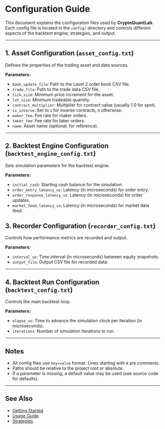 # Configuration Guide

This document explains the configuration files used by **CryptoQuantLab**. Each config file is located in the `config/` directory and controls different aspects of the backtest engine, strategies, and output.

---

## 1. Asset Configuration (`asset_config.txt`)

Defines the properties of the trading asset and data sources.

**Parameters:**
- `book_update_file`: Path to the Level 2 order book CSV file.
- `trade_file`: Path to the trade data CSV file.
- `tick_size`: Minimum price increment for the asset.
- `lot_size`: Minimum tradeable quantity.
- `contract_multiplier`: Multiplier for contract value (usually 1.0 for spot).
- `is_inverse`: Set to `1` for inverse contracts, `0` otherwise.
- `maker_fee`: Fee rate for maker orders.
- `taker_fee`: Fee rate for taker orders.
- `name`: Asset name (optional, for reference).

---

## 2. Backtest Engine Configuration (`backtest_engine_config.txt`)

Sets simulation parameters for the backtest engine.

**Parameters:**
- `initial_cash`: Starting cash balance for the simulation.
- `order_entry_latency_us`: Latency (in microseconds) for order entry.
- `order_response_latency_us`: Latency (in microseconds) for order updates.
- `market_feed_latency_us`: Latency (in microseconds) for market data feed.

## 3. Recorder Configuration (`recorder_config.txt`)

Controls how performance metrics are recorded and output. 

**Parameters:**
- `interval_us`: Time interval (in microseconds) between equity snapshots.
- `output_file`: Output CSV file for recorded data.

---

## 4. Backtest Run Configuration (`backtest_config.txt`)

Controls the main backtest loop.

**Parameters:**
- `elapse_us`: Time to advance the simulation clock per iteration (in microseconds).
- `iterations`: Number of simulation iterations to run.

---

## Notes

- All config files use `key=value` format. Lines starting with `#` are comments.
- Paths should be relative to the project root or absolute.
- If a parameter is missing, a default value may be used (see source code for defaults).

---

## See Also

- [Getting Started](getting_started.md)
- [Usage Guide](usage.md)
- [Strategies](strategies.md)